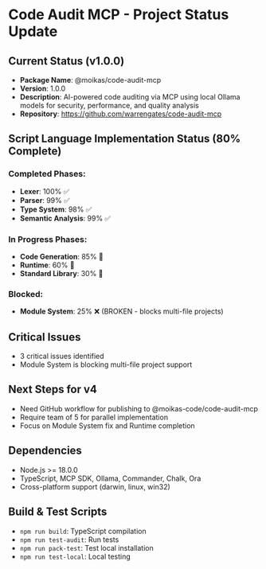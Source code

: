 # Code Audit MCP - Project Status Update

## Current Status (v1.0.0)

- **Package Name**: @moikas/code-audit-mcp
- **Version**: 1.0.0
- **Description**: AI-powered code auditing via MCP using local Ollama models for security, performance, and quality analysis
- **Repository**: https://github.com/warrengates/code-audit-mcp

## Script Language Implementation Status (80% Complete)

### Completed Phases:

- **Lexer**: 100% ✅
- **Parser**: 99% ✅
- **Type System**: 98% ✅
- **Semantic Analysis**: 99% ✅

### In Progress Phases:

- **Code Generation**: 85% 🔄
- **Runtime**: 60% 🔄
- **Standard Library**: 30% 🔄

### Blocked:

- **Module System**: 25% ❌ (BROKEN - blocks multi-file projects)

## Critical Issues

- 3 critical issues identified
- Module System is blocking multi-file project support

## Next Steps for v4

- Need GitHub workflow for publishing to @moikas-code/code-audit-mcp
- Require team of 5 for parallel implementation
- Focus on Module System fix and Runtime completion

## Dependencies

- Node.js >= 18.0.0
- TypeScript, MCP SDK, Ollama, Commander, Chalk, Ora
- Cross-platform support (darwin, linux, win32)

## Build & Test Scripts

- `npm run build`: TypeScript compilation
- `npm run test-audit`: Run tests
- `npm run pack-test`: Test local installation
- `npm run test-local`: Local testing
